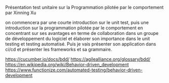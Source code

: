 Présentation test unitaire sur la Programmation pilotée par le comportement par Xinning Xu

on commencera par une courte introduction sur le unit test, puis une introduction sur la programmation pilotée par le comportement en concentrant sur ses avantages en terme de collaboration dans un groupe de développement du logiciel et élaborer son importance dans le unit testing et testing automatisé. Puis je vais présenter son application dans ci/cd et présenter les frameworks et sa grammaire. 

https://cucumber.io/docs/bdd/
https://agilealliance.org/glossary/bdd/
https://en.wikipedia.org/wiki/Behavior-driven_development
https://www.functionize.com/automated-testing/behavior-driven-development

